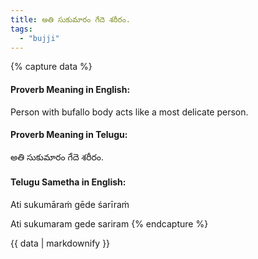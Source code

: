 ```yaml
---
title: అతి సుకుమారం గేదె శరీరం.
tags:
  - "bujji"
---
```


{% capture data %}
#### Proverb Meaning in English:
Person with bufallo body acts like a most delicate person.

#### Proverb Meaning in Telugu:
అతి సుకుమారం గేదె శరీరం.

#### Telugu Sametha in English:
Ati sukumāraṁ gēde śarīraṁ

Ati sukumaram gede sariram
{% endcapture %}

{{ data | markdownify }}
